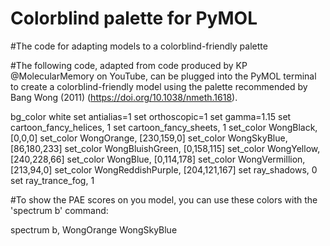 # Colorblind palette for PyMOL
#The code for adapting models to a colorblind-friendly palette 

#The following code, adapted from code produced by KP @MolecularMemory on YouTube, can be plugged into the PyMOL terminal to create a colorblind-friendly model using the palette recommended by Bang Wong (2011) (https://doi.org/10.1038/nmeth.1618).

  bg_color white
  set antialias=1
  set orthoscopic=1
  set gamma=1.15
  set cartoon_fancy_helices, 1
  set cartoon_fancy_sheets, 1
  set_color WongBlack, [0,0,0]
  set_color WongOrange, [230,159,0]
  set_color WongSkyBlue, [86,180,233]
  set_color WongBluishGreen, [0,158,115]
  set_color WongYellow, [240,228,66]
  set_color WongBlue, [0,114,178]
  set_color WongVermillion, [213,94,0]
  set_color WongReddishPurple, [204,121,167]
  set ray_shadows, 0
  set ray_trance_fog, 1

#To show the PAE scores on you model, you can use these colors with the 'spectrum b' command:

  spectrum b, WongOrange WongSkyBlue

